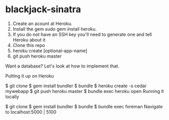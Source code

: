 blackjack-sinatra
=================

1. Create an acount at Heroku.
1. Install the gem sudo gem install heroku.
1. If you do not have an SSH key you'll need to generate one and tell Heroku about it
1. Clone this repo
1. heroku create [optional-app-name]
1. git push heroku master

Want a database? Let's look at how to implement that. 


Putting it up on Heroku

  $ git clone 
  $ gem install bundler
  $ bundle
  $ heroku create -s cedar mywebapp
  $ git push heroku master
  $ bundle exec heroku open
Running it locally

  $ git clone 
  $ gem install bundler
  $ bundle
  $ bundle exec foreman
Navigate to localhost:5000 | 5100
